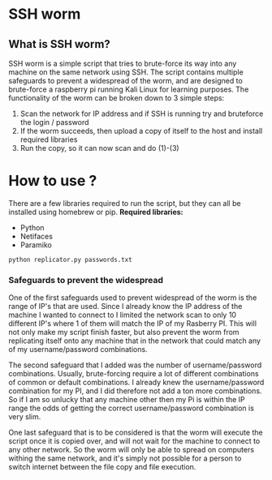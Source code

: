 # SSH worm

## What is SSH worm?
SSH worm is a simple script that tries to brute-force its way into any machine on the same network using SSH. The script contains multiple safeguards to prevent a widespread of the worm, and are designed to brute-force a raspberry pi running Kali Linux for learning purposes. The functionality of the worm can be broken down to 3 simple steps: 

1. Scan the network for IP address and if SSH is running try and bruteforce the login / password 
2. If the worm succeeds, then upload a copy of itself to the host and install required libraries
3. Run the copy, so it can now scan and do (1)-(3) 

# How to use ?
There are a few libraries required to run the script, but they can all be installed using homebrew or pip.
**Required libraries:** 
- Python 
- Netifaces
- Paramiko

 ~~~~ 
 python replicator.py passwords.txt
 ~~~~ 
 ### Safeguards to prevent the widespread
 One of the first safeguards used to prevent widespread of the worm is the range of IP's that are used. Since I already know the IP address of the machine I wanted to connect to I limited the network scan to only 10 different IP's where 1 of them will match the IP of my Rasberry PI. This will not only make my script finish faster, but also prevent the worm from replicating itself onto any machine that in the network that could match any of my username/password combinations.
 
 The second safeguard that I added was the number of username/password combinations. Usually, brute-forcing require a lot of different combinations of common or default combinations. I already knew the username/password combination for my PI, and I did therefore not add a ton more combinations. So if I am so unlucky that any machine other then my Pi is within the IP range the odds of getting the correct username/password combination is very slim. 
 
 One last safeguard that is to be considered is that the worm will execute the script once it is copied over, and will not wait for the machine to connect to any other network. So the worm will only be able to spread on computers withing the same network, and it's simply not possible for a person to switch internet between the file copy and file execution. 
